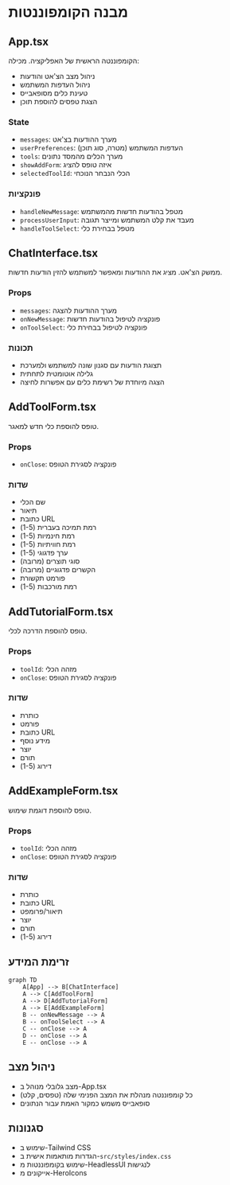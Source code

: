 # מבנה הקומפוננטות

## App.tsx
הקומפוננטה הראשית של האפליקציה. מכילה:
- ניהול מצב הצ'אט והודעות
- ניהול העדפות המשתמש
- טעינת כלים מסופאבייס
- הצגת טפסים להוספת תוכן

### State
- `messages`: מערך ההודעות בצ'אט
- `userPreferences`: העדפות המשתמש (מטרה, סוג תוכן)
- `tools`: מערך הכלים מהמסד נתונים
- `showAddForm`: איזה טופס להציג
- `selectedToolId`: הכלי הנבחר הנוכחי

### פונקציות
- `handleNewMessage`: מטפל בהודעות חדשות מהמשתמש
- `processUserInput`: מעבד את קלט המשתמש ומייצר תגובה
- `handleToolSelect`: מטפל בבחירת כלי

## ChatInterface.tsx
ממשק הצ'אט. מציג את ההודעות ומאפשר למשתמש להזין הודעות חדשות.

### Props
- `messages`: מערך ההודעות להצגה
- `onNewMessage`: פונקציה לטיפול בהודעות חדשות
- `onToolSelect`: פונקציה לטיפול בבחירת כלי

### תכונות
- תצוגת הודעות עם סגנון שונה למשתמש ולמערכת
- גלילה אוטומטית לתחתית
- הצגה מיוחדת של רשימת כלים עם אפשרות לחיצה

## AddToolForm.tsx
טופס להוספת כלי חדש למאגר.

### Props
- `onClose`: פונקציה לסגירת הטופס

### שדות
- שם הכלי
- תיאור
- כתובת URL
- רמת תמיכה בעברית (1-5)
- רמת חינמיות (1-5)
- רמת חוויתיות (1-5)
- ערך פדגוגי (1-5)
- סוגי תוצרים (מרובה)
- הקשרים פדגוגיים (מרובה)
- פורמט תקשורת
- רמת מורכבות (1-5)

## AddTutorialForm.tsx
טופס להוספת הדרכה לכלי.

### Props
- `toolId`: מזהה הכלי
- `onClose`: פונקציה לסגירת הטופס

### שדות
- כותרת
- פורמט
- כתובת URL
- מידע נוסף
- יוצר
- תורם
- דירוג (1-5)

## AddExampleForm.tsx
טופס להוספת דוגמת שימוש.

### Props
- `toolId`: מזהה הכלי
- `onClose`: פונקציה לסגירת הטופס

### שדות
- כותרת
- כתובת URL
- תיאור/פרומפט
- יוצר
- תורם
- דירוג (1-5)

## זרימת המידע

```mermaid
graph TD
    A[App] --> B[ChatInterface]
    A --> C[AddToolForm]
    A --> D[AddTutorialForm]
    A --> E[AddExampleForm]
    B -- onNewMessage --> A
    B -- onToolSelect --> A
    C -- onClose --> A
    D -- onClose --> A
    E -- onClose --> A
```

## ניהול מצב

- מצב גלובלי מנוהל ב-App.tsx
- כל קומפוננטה מנהלת את המצב הפנימי שלה (טפסים, קלט)
- סופאבייס משמש כמקור האמת עבור הנתונים

## סגנונות

- שימוש ב-Tailwind CSS
- הגדרות מותאמות אישית ב-`src/styles/index.css`
- שימוש בקומפוננטות מ-HeadlessUI לנגישות
- אייקונים מ-HeroIcons 